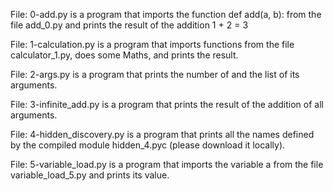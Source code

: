 File: 0-add.py is a program that imports the function def add(a, b): from the file add_0.py and prints the result of the addition 1 + 2 = 3

File: 1-calculation.py is a program that imports functions from the file calculator_1.py, does some Maths, and prints the result.

File: 2-args.py is a program that prints the number of and the list of its arguments.

File: 3-infinite_add.py is a program that prints the result of the addition of all arguments.

File: 4-hidden_discovery.py is a program that prints all the names defined by the compiled module hidden_4.pyc (please download it locally).

File: 5-variable_load.py is a program that imports the variable a from the file variable_load_5.py and prints its value.

